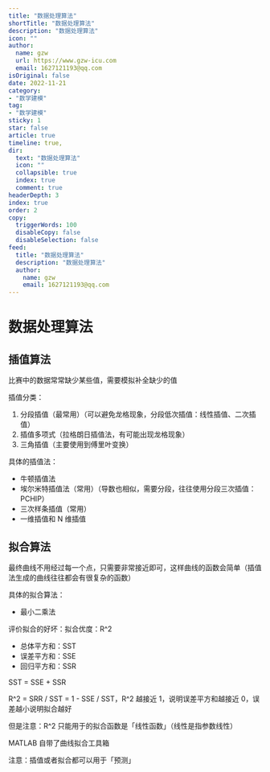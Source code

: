 ```yaml
---
title: "数据处理算法"
shortTitle: "数据处理算法"
description: "数据处理算法"
icon: ""
author: 
  name: gzw
  url: https://www.gzw-icu.com
  email: 1627121193@qq.com
isOriginal: false
date: 2022-11-21
category: 
- "数学建模"
tag:
- "数学建模"
sticky: 1
star: false
article: true
timeline: true,
dir:
  text: "数据处理算法"
  icon: ""
  collapsible: true
  index: true
  comment: true
headerDepth: 3
index: true
order: 2
copy:
  triggerWords: 100
  disableCopy: false
  disableSelection: false
feed:
  title: "数据处理算法"
  description: "数据处理算法"
  author:
    name: gzw
    email: 1627121193@qq.com
---
```



# 数据处理算法


## 插值算法

比赛中的数据常常缺少某些值，需要模拟补全缺少的值

插值分类：

1. 分段插值（最常用）（可以避免龙格现象，分段低次插值：线性插值、二次插值）
2. 插值多项式（拉格朗日插值法，有可能出现龙格现象）
3. 三角插值（主要使用到傅里叶变换）

具体的插值法：

- 牛顿插值法
- 埃尔米特插值法（常用）（导数也相似，需要分段，往往使用分段三次插值：PCHIP）
- 三次样条插值（常用）
- 一维插值和 N 维插值



## 拟合算法

最终曲线不用经过每一个点，只需要非常接近即可，这样曲线的函数会简单（插值法生成的曲线往往都会有很复杂的函数）

具体的拟合算法：

- 最小二乘法

评价拟合的好坏：拟合优度：R^2

- 总体平方和：SST
- 误差平方和：SSE
- 回归平方和：SSR

SST = SSE + SSR

R^2 = SRR / SST = 1 - SSE / SST，R^2 越接近 1，说明误差平方和越接近 0，误差越小说明拟合越好

但是注意：R^2 只能用于的拟合函数是「线性函数」（线性是指参数线性）

MATLAB 自带了曲线拟合工具箱

注意：插值或者拟合都可以用于「预测」